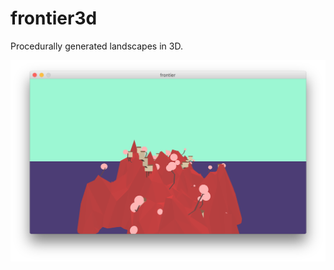 # frontier3d
Procedurally generated landscapes in 3D.

<img src="https://github.com/davepagurek/frontier3d/blob/master/screenshots/Screen%20Shot%202016-08-24%20at%209.32.18%20AM.png?raw=true" />

